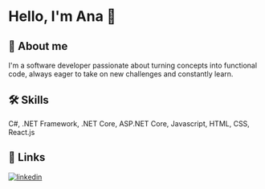 
# Hello, I'm Ana 👋


## 🚀 About me
I'm a software developer passionate about turning concepts into functional code, always eager to take on new challenges and constantly learn.

## 🛠 Skills
C#, .NET Framework, .NET Core, ASP.NET Core, Javascript, HTML, CSS, React.js


## 🔗 Links
[![linkedin](https://img.shields.io/badge/linkedin-0A66C2?style=for-the-badge&logo=linkedin&logoColor=white)](https://www.linkedin.com/in/anad3v/)


